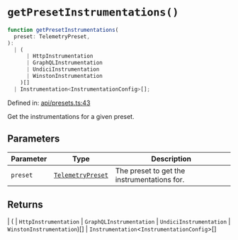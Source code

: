 # `getPresetInstrumentations()`

```ts
function getPresetInstrumentations(
  preset: TelemetryPreset,
):
  | (
      | HttpInstrumentation
      | GraphQLInstrumentation
      | UndiciInstrumentation
      | WinstonInstrumentation
    )[]
  | Instrumentation<InstrumentationConfig>[];
```

Defined in: [api/presets.ts:43](https://github.com/adobe/commerce-integration-starter-kit/blob/d616b93af2f8c2e2024d489ade1c7b27c609acd4/packages/aio-sk-lib-telemetry/source/api/presets.ts#L43)

Get the instrumentations for a given preset.

## Parameters

| Parameter | Type                                                    | Description                                 |
| --------- | ------------------------------------------------------- | ------------------------------------------- |
| `preset`  | [`TelemetryPreset`](../type-aliases/TelemetryPreset.md) | The preset to get the instrumentations for. |

## Returns

\| (
\| `HttpInstrumentation`
\| `GraphQLInstrumentation`
\| `UndiciInstrumentation`
\| `WinstonInstrumentation`)[]
\| `Instrumentation`\<`InstrumentationConfig`\>[]
